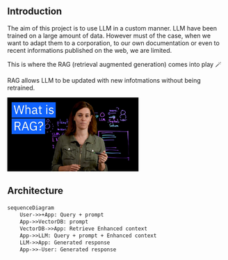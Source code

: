 ## Introduction

The aim of this project is to use LLM in a custom manner. LLM have been trained on a large amount of data. However must of the case, when we want to adapt them to a corporation, to our own documentation or even to recent informations published on the web, we are limited.

This is where the RAG (retrieval augmented generation) comes into play 🪄

RAG allows LLM to be updated with new infotmations without being retrained.

<a href="https://www.youtube.com/watch?v=T-D1OfcDW1M" target="_blank">
    <img src="img/whatisragvideo.jpeg" width="60%" alt="Vidéo YouTube">
</a>


## Architecture

```mermaid
sequenceDiagram
    User->>+App: Query + prompt
    App->>VectorDB: prompt
    VectorDB->>App: Retrieve Enhanced context
    App->>LLM: Query + prompt + Enhanced context
    LLM->>App: Generated response
    App->>-User: Generated response
```